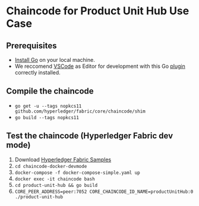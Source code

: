 # Chaincode for Product Unit Hub Use Case
## Prerequisites
* [Install Go](https://golang.org/doc/install) on your local machine.
* We reccomend [VSCode](https://code.visualstudio.com/) as Editor for development with this Go [plugin](https://code.visualstudio.com/docs/languages/go) correctly installed.
## Compile the chaincode
* `go get -u --tags nopkcs11 github.com/hyperledger/fabric/core/chaincode/shim`
* `go build --tags nopkcs11`
## Test the chaincode (Hyperledger Fabric dev mode)
1. Download [Hyperledger Fabric Samples](https://hyperledger-fabric.readthedocs.io/en/latest/samples.html) 
2. `cd chaincode-docker-devmode`
3. `docker-compose -f docker-compose-simple.yaml up`
4. `docker exec -it chaincode bash`
5. `cd product-unit-hub && go build`
6. `CORE_PEER_ADDRESS=peer:7052 CORE_CHAINCODE_ID_NAME=productUnitHub:0 ./product-unit-hub`



